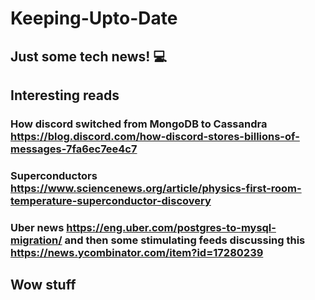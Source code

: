 # Keeping-Upto-Date
## Just some tech news! :computer:

## Interesting reads
### How discord switched from MongoDB to Cassandra https://blog.discord.com/how-discord-stores-billions-of-messages-7fa6ec7ee4c7

### Superconductors https://www.sciencenews.org/article/physics-first-room-temperature-superconductor-discovery

### Uber news https://eng.uber.com/postgres-to-mysql-migration/ and then some stimulating feeds discussing this https://news.ycombinator.com/item?id=17280239
## Wow stuff



